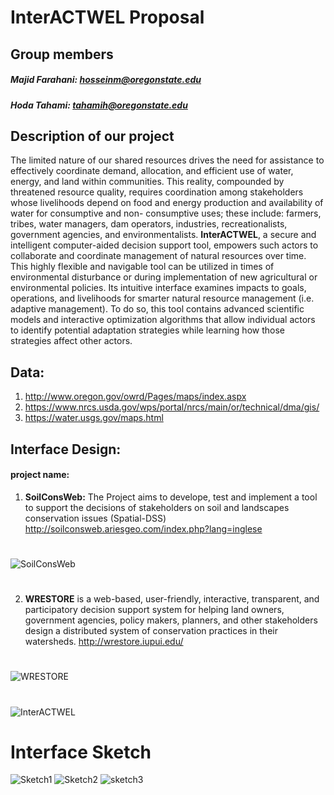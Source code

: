 
# InterACTWEL Proposal



## Group members
##### Majid Farahani: hosseinm@oregonstate.edu
##### Hoda Tahami: tahamih@oregonstate.edu


## Description of our project
The limited nature of our shared resources drives the need for assistance to effectively coordinate demand,
 allocation, and efficient use of water, energy, and land within communities. This reality, compounded by threatened
 resource quality, requires coordination among stakeholders whose livelihoods depend on food and energy production and
 availability of water for consumptive and non- consumptive uses; these include: farmers, tribes, water managers, dam
 operators, industries, recreationalists, government agencies, and environmentalists. **InterACTWEL**, a secure and
  intelligent computer-aided decision support tool, empowers such actors to collaborate and coordinate management of natural
   resources over time. This highly flexible and navigable tool can be utilized in times of environmental disturbance or
    during implementation of new agricultural or environmental policies. Its intuitive interface examines impacts to goals,
    operations, and livelihoods for smarter natural resource management (i.e. adaptive management). To do so, this tool
     contains advanced scientific models and interactive optimization algorithms that allow individual actors to identify
      potential adaptation strategies while learning how those strategies affect other actors.


## Data:

1. http://www.oregon.gov/owrd/Pages/maps/index.aspx
2. https://www.nrcs.usda.gov/wps/portal/nrcs/main/or/technical/dma/gis/
3. https://water.usgs.gov/maps.html

## Interface Design:
#### project name:
1. **SoilConsWeb:**
The Project aims to develope, test and implement a tool to support the decisions of stakeholders on soil
 and landscapes conservation issues (Spatial-DSS)
http://soilconsweb.ariesgeo.com/index.php?lang=inglese
#
![SoilConsWeb](img/prop2.jpeg)
#
2. **WRESTORE** is a web-based, user-friendly, interactive, transparent, and participatory decision
 support system for helping land owners, government agencies, policy makers, planners, and other stakeholders
  design a distributed system of conservation practices in their watersheds.
http://wrestore.iupui.edu/
#
![WRESTORE](img/prop1.jpeg)
#














![InterACTWEL](img/pic1.jpg)

# Interface Sketch
![Sketch1](img/sketch1.jpg)
![Sketch2](img/sketch2.jpg)
![sketch3](img/sketch3.jpg)